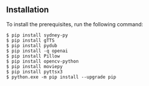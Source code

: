 ## Installation

To install the prerequisites, run the following command:

```console
$ pip install sydney-py
$ pip install gTTS
$ pip install pydub
$ pip install -q openai
$ pip install Pillow
$ pip install opencv-python
$ pip install moviepy
$ pip install pyttsx3
$ python.exe -m pip install --upgrade pip
```
